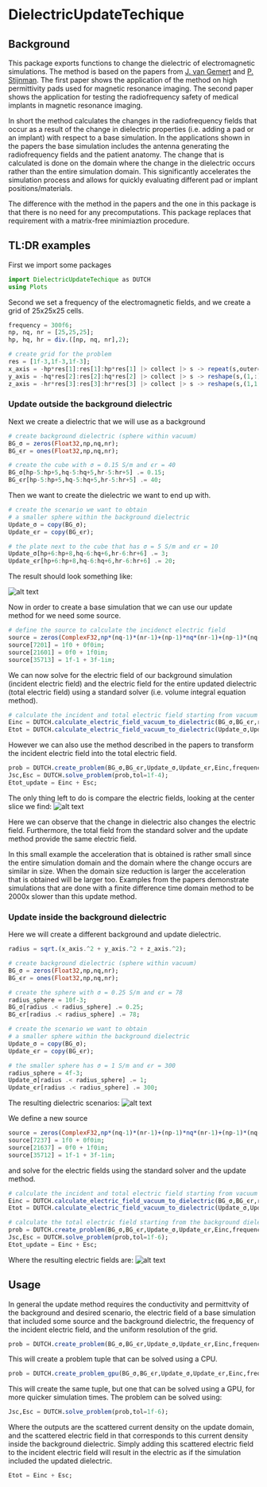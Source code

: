 # DielectricUpdateTechique

## Background
This package exports functions to change the dielectric of electromagnetic simulations.
The method is based on the papers from  [J. van Gemert](https://doi.org/10.1109/TMI.2016.2624507) and
[P. Stijnman](https://doi.org/10.1002/mrm.28023). The first paper shows the application of the method on high permittivity pads used for magnetic resonance imaging. The second paper shows the application for testing the radiofrequency safety of medical implants in magnetic resonance imaging.

In short the method calculates the changes in the radiofrequency fields that occur as a result of the change in dielectric properties (i.e. adding a pad or an implant) with respect to a base simulation. In the applications shown in the papers the base simulation includes the antenna generating the radiofrequency fields and the patient anatomy. The change that is calculated is done on the domain where the change in the dielectric occurs rather than the entire simulation domain. This significantly accelerates the simulation process and allows for quickly evaluating different pad or implant positions/materials.

The difference with the method in the papers and the one in this package is that there is no need for any precomputations. This package replaces that requirement with a matrix-free minimiaztion procedure.

## TL:DR examples
First we import some packages

```julia 
import DielectricUpdateTechique as DUTCH
using Plots 
```

Second we set a frequency of the electromagnetic fields, and we create a grid of 25x25x25 cells.

```julia
frequency = 300f6;
np, nq, nr = [25,25,25];
hp, hq, hr = div.([np, nq, nr],2);

# create grid for the problem
res = [1f-3,1f-3,1f-3];
x_axis = -hp*res[1]:res[1]:hp*res[1] |> collect |> s -> repeat(s,outer=(1,nq,nr));
y_axis = -hq*res[2]:res[2]:hq*res[2] |> collect |> s -> reshape(s,(1,:))|> s -> repeat(s,outer=(np,1,nr));
z_axis = -hr*res[3]:res[3]:hr*res[3] |> collect |> s -> reshape(s,(1,1,:))|> s -> repeat(s,outer=(np,nq,1));
```

### Update outside the background dielectric
Next we create a dielectric that we will use as a background

```julia
# create background dielectric (sphere within vacuum)
BG_σ = zeros(Float32,np,nq,nr);
BG_ϵr = ones(Float32,np,nq,nr);

# create the cube with σ = 0.15 S/m and ϵr = 40
BG_σ[hp-5:hp+5,hq-5:hq+5,hr-5:hr+5] .= 0.15;
BG_ϵr[hp-5:hp+5,hq-5:hq+5,hr-5:hr+5] .= 40;
```

Then we want to create the dielectric we want to end up with.

```julia
# create the scenario we want to obtain 
# a smaller sphere within the background dielectric
Update_σ = copy(BG_σ);
Update_ϵr = copy(BG_ϵr);

# the plate next to the cube that has σ = 5 S/m and ϵr = 10
Update_σ[hp+6:hp+8,hq-6:hq+6,hr-6:hr+6] .= 3;
Update_ϵr[hp+6:hp+8,hq-6:hq+6,hr-6:hr+6] .= 20;
```

The result should look something like:

![alt text](https://github.com/PeterStijnman/DielectricUpdateTechnique.jl/tree/master/md_images/dielectric_cubes.png "Dielectric background -> update")

Now in order to create a base simulation that we can use our update method for we need some source.

```julia
# define the source to calculate the incidenct electric field
source = zeros(ComplexF32,np*(nq-1)*(nr-1)+(np-1)*nq*(nr-1)+(np-1)*(nq-1)*nr);
source[7201] = 1f0 + 0f0im;
source[21601] = 0f0 + 1f0im;
source[35713] = 1f-1 + 3f-1im;
```

We can now solve for the electric field of our background simulation (incident electric field) and the electric field for the entire updated dielectric (total electric field) using a standard solver (i.e. volume integral equation method).

```julia
# calculate the incident and total electric field starting from vacuum surrounding.
Einc = DUTCH.calculate_electric_field_vacuum_to_dielectric(BG_σ,BG_ϵr,res,source,frequency);
Etot = DUTCH.calculate_electric_field_vacuum_to_dielectric(Update_σ,Update_ϵr,res,source,frequency);
```

However we can also use the method described in the papers to transform the incident electric field into the total electric field.

```julia
prob = DUTCH.create_problem(BG_σ,BG_ϵr,Update_σ,Update_ϵr,Einc,frequency,res);
Jsc,Esc = DUTCH.solve_problem(prob,tol=1f-4);
Etot_update = Einc + Esc;
```

The only thing left to do is compare the electric fields, looking at the center slice we find:
![alt text](https://github.com/PeterStijnman/DielectricUpdateTechnique.jl/tree/master/md_images/electric_field_cubes.png "Slice view of the electric fields")

Here we can observe that the change in dielectric also changes the electric field. Furthermore, the total field from the standard solver and the update method provide the same electric field.

In this small example the acceleration that is obtained is rather small since the entire simulation domain and the domain where the change occurs are similar in size. When the domain size reduction is larger the acceleration that is obtained will be larger too. Examples from the papers demonstrate simulations that are done with a finite difference time domain method to be 2000x slower than this update method.

### Update inside the background dielectric
Here we will create a different background and update dielectric.

```julia 
radius = sqrt.(x_axis.^2 + y_axis.^2 + z_axis.^2);

# create background dielectric (sphere within vacuum)
BG_σ = zeros(Float32,np,nq,nr);
BG_ϵr = ones(Float32,np,nq,nr);

# create the sphere with σ = 0.25 S/m and ϵr = 78
radius_sphere = 10f-3;
BG_σ[radius .< radius_sphere] .= 0.25;
BG_ϵr[radius .< radius_sphere] .= 78;

# create the scenario we want to obtain 
# a smaller sphere within the background dielectric
Update_σ = copy(BG_σ);
Update_ϵr = copy(BG_ϵr);

# the smaller sphere has σ = 1 S/m and ϵr = 300
radius_sphere = 4f-3;
Update_σ[radius .< radius_sphere] .= 1;
Update_ϵr[radius .< radius_sphere] .= 300;
```

The resulting dielectric scenarios:
![alt text](https://github.com/PeterStijnman/DielectricUpdateTechnique.jl/tree/master/md_images/dielectric_spheres.png "Dielectric background -> update")

We define a new source 

```julia 
source = zeros(ComplexF32,np*(nq-1)*(nr-1)+(np-1)*nq*(nr-1)+(np-1)*(nq-1)*nr);
source[7237] = 1f0 + 0f0im;
source[21637] = 0f0 + 1f0im;
source[35712] = 1f-1 + 3f-1im;
```

and solve for the electric fields using the standard solver and the update method.

```julia 
# calculate the incident and total electric field starting from vacuum surrounding.
Einc = DUTCH.calculate_electric_field_vacuum_to_dielectric(BG_σ,BG_ϵr,res,source,frequency);
Etot = DUTCH.calculate_electric_field_vacuum_to_dielectric(Update_σ,Update_ϵr,res,source,frequency);

# calculate the total electric field starting from the background dielectric 
prob = DUTCH.create_problem(BG_σ,BG_ϵr,Update_σ,Update_ϵr,Einc,frequency,res);
Jsc,Esc = DUTCH.solve_problem(prob,tol=1f-6);
Etot_update = Einc + Esc;
```

Where the resulting electric fields are:
![alt text](https://github.com/PeterStijnman/DielectricUpdateTechnique.jl/tree/master/md_images/electric_field_spheres.png "Slice view of the electric fields")

## Usage
In general the update method requires the conductivity and permittvity of the background and desired scenario, the electric field of a base simulation that included some source and the background dielectric, the frequency of the incident electric field, and the uniform resolution of the grid.

```julia 
prob = DUTCH.create_problem(BG_σ,BG_ϵr,Update_σ,Update_ϵr,Einc,frequency,res);
```

This will create a problem tuple that can be solved using a CPU.

```julia 
prob = DUTCH.create_problem_gpu(BG_σ,BG_ϵr,Update_σ,Update_ϵr,Einc,frequency,res);
```

This will create the same tuple, but one that can be solved using a GPU, for more quicker simulation times.
The problem can be solved using:

```julia 
Jsc,Esc = DUTCH.solve_problem(prob,tol=1f-6);
```
Where the outputs are the scattered current density on the update domain, and the scattered electric field in that corresponds to this current density inside the background dielectric.
Simply adding this scattered electric field to the incident electric field will result in the electric as if the simulation included the updated dielectric.

```julia 
Etot = Einc + Esc;
```

